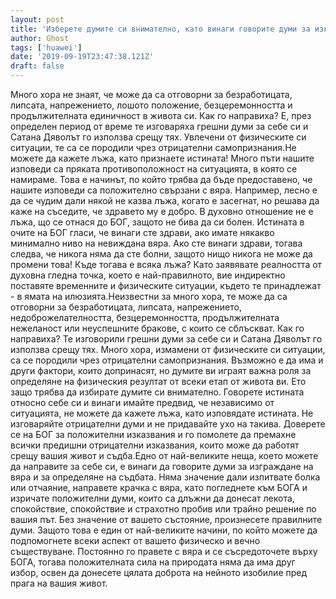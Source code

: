 ```yaml
---
layout: post
title: 'Изберете думите си внимателно, като винаги говорите думи за изграждане на вяра'
author: Ghost
tags: ['huawei']
date: '2019-09-19T23:47:38.121Z'
draft: false
---
```


Много хора не знаят, че може да са отговорни за безработицата, липсата, напрежението, лошото положение, безцеремонността и продължителната единичност в живота си. Как го направиха? Е, през определен период от време те изговаряха грешни думи за себе си и Сатана Дяволът го използва срещу тях. Увлечени от физическите си ситуации, те са се породили чрез отрицателни самопризнания.Не можете да кажете лъжа, като признаете истината! Много пъти нашите изповеди са пряката противоположност на ситуацията, в която се намираме. Това е начинът, по който трябва да бъде предоставено, че нашите изповеди са положително свързани с вяра. Например, лесно е да се чудим дали някой не казва лъжа, когато е засегнат, но решава да каже на съседите, че здравето му е добро. В духовно отношение не е лъжа, що се отнася до БОГ, защото не бива да си болен. Истината в очите на БОГ гласи, че винаги сте здрави, ако имате някакво минимално ниво на невиждана вяра. Ако сте винаги здрави, тогава следва, че никога няма да сте болни, защото нищо никога не може да промени това! Къде тогава е всяка лъжа? Като заявявате реалността от духовна гледна точка, което е най-правилното, вие индиректно поставяте временните и физическите ситуации, където те принадлежат - в ямата на илюзията.Неизвестни за много хора, те може да са отговорни за безработицата, липсата, напрежението, недоброжелателността, безцеремонността, продължителната нежеланост или неуспешните бракове, с които се сблъскват. Как го направиха? Те изговорили грешни думи за себе си и Сатана Дяволът го използва срещу тях. Много хора, измамени от физическите си ситуации, са се породили чрез отрицателни самопризнания. Възможно е да има и други фактори, които допринасят, но думите ви играят важна роля за определяне на физическия резултат от всеки етап от живота ви. Ето защо трябва да избирате думите си внимателно. Говорете истината относно себе си и винаги имайте предвид, че независимо от ситуацията, не можете да кажете лъжа, като изповядате истината. Не изговаряйте отрицателни думи и не придавайте ухо на такива. Доверете се на БОГ за положителни изказвания и го помолете да премахне всички предишни отрицателни изказвания, които може да работят срещу вашия живот и съдба.Едно от най-великите неща, което можете да направите за себе си, е винаги да говорите думи за изграждане на вяра и за определяне на съдбата. Няма значение дали изпитвате болка или отчаяние, направете крачка с вяра, като погледнете към БОГА и изричате положителни думи, които са длъжни да донесат лекота, спокойствие, спокойствие и страхотно пробив или трайно решение по вашия път. Без значение от вашето състояние, произнесете правилните думи. Защото това е един от най-великите начини, по който можете да подпомогнете всеки аспект от вашето физическо и вечно съществуване. Постоянно го правете с вяра и се съсредоточете върху БОГА, тогава положителната сила на природата няма да има друг избор, освен да донесете цялата доброта на нейното изобилие пред прага на вашия живот.
